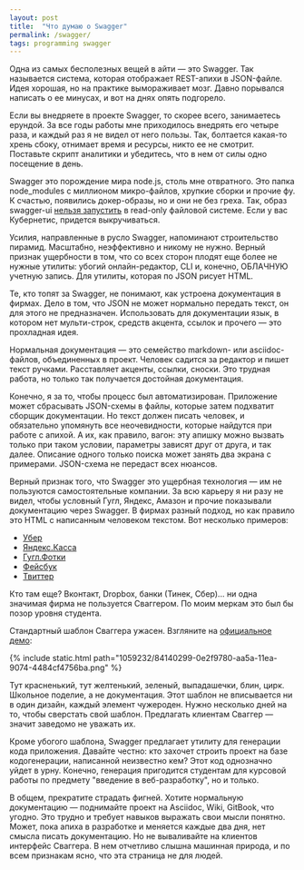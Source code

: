 ```yaml
---
layout: post
title:  "Что думаю о Swagger"
permalink: /swagger/
tags: programming swagger
---
```


Одна из самых бесполезных вещей в айти — это Swagger. Так называется система,
которая отображает REST-апихи в JSON-файле. Идея хорошая, но на практике
вымораживает мозг. Давно порывался написать о ее минусах, и вот на днях опять
подгорело.

Если вы внедряете в проекте Swagger, то скорее всего, занимаетесь ерундой. За
все годы работы мне приходилось внедрять его четыре раза, и каждый раз я не
видел от него пользы. Так, болтается какая-то хрень сбоку, отнимает время и
ресурсы, никто ее не смотрит. Поставьте скрипт аналитики и убедитесь, что в нем
от силы одно посещение в день.

[bug]: https://github.com/swagger-api/swagger-ui/issues/5699

Swagger это порождение мира node.js, столь мне отвратного. Это папка
node_modules с миллионом микро-файлов, хрупкие сборки и прочие фу. К счастью,
появились докер-образы, но и они не без греха. Так, образ swagger-ui [нельзя
запустить][bug] в read-only файловой системе. Если у вас Кубернетис, придется
выкручиваться.

Усилия, направленные в русло Swagger, напоминают строительство
пирамид. Масштабно, неэффективно и никому не нужно. Верный признак ущербности в
том, что со всех сторон плодят еще более не нужные утилиты: убогий
онлайн-редактор, CLI и, конечно, ОБЛАЧНУЮ учетную запись. Для утилиты, которая
по JSON рисует HTML.

Те, кто топят за Swagger, не понимают, как устроена документация в фирмах. Дело
в том, что JSON не может нормально передать текст, он для этого не
предназначен. Использовать для документации язык, в котором нет мульти-строк,
средств акцента, ссылок и прочего — это прохладная идея.

Нормальная документация — это семейство markdown- или asciidoc-файлов,
объединенных в проект. Человек садится за редактор и пишет текст
ручками. Расставляет акценты, ссылки, сноски. Это трудная работа, но только так
получается достойная документация.

Конечно, я за то, чтобы процесс был автоматизирован. Приложение может сбрасывать
JSON-схемы в файлы, которые затем подхватит сборщик документации. Но текст
должен писать человек, и обязательно упомянуть все неочевидности, которые
найдутся при работе с апихой. А их, как правило, вагон: эту апишку можно вызвать
только при таком условии, параметры зависят друг от друга, и так далее. Описание
одного только поиска может занять два экрана с примерами. JSON-схема не передаст
всех нюансов.

Верный признак того, что Swagger это ущербная технология — им не пользуются
самостоятельные компании. За всю карьеру я ни разу не видел, чтобы условный
Гугл, Яндекс, Амазон и прочие показывали документацию через Swagger. В фирмах
разный подход, но как правило это HTML с написанным человеком текстом. Вот
несколько примеров:

- [Убер](https://developer.uber.com/docs/riders/references/api)
- [Яндекс.Касса](https://tech.yandex.com/money/doc/dg/reference/incoming-transfer-reject-docpage/)
- [Гугл.Фотки](https://developers.google.com/photos/library/guides/list)
- [Фейсбук](https://developers.facebook.com/docs/graph-api/reference/event)
- [Твиттер](https://developer.twitter.com/en/docs/tweets/search/api-reference/get-search-tweets)

Кто там еще? Вконтакт, Dropbox, банки (Тинек, Сбер)... ни одна значимая фирма не
пользуется Сваггером. По моим меркам это был бы позор уровня студента.

[demo]: https://petstore.swagger.io/

Стандартный шаблон Сваггера ужасен. Взгляните на [официальное демо][demo]:

{% include static.html path="1059232/84140299-0e2f9780-aa5a-11ea-9074-4484cf4756ba.png" %}

Тут красненький, тут желтенький, зеленый, выпадашечки, блин, цирк. Школьное
поделие, а не документация. Этот шаблон не вписывается ни в один дизайн, каждый
элемент чужероден. Нужно несколько дней на то, чтобы сверстать свой
шаблон. Предлагать клиентам Сваггер — значит заведомо не уважать их.

Кроме убогого шаблона, Swagger предлагает утилиту для генерации кода
приложения. Давайте честно: кто захочет строить проект на базе кодогенерации,
написанной неизвестно кем? Этот код однозначно уйдет в урну. Конечно, генерация
пригодится студентам для курсовой работы по предмету "введение в
веб-разработку", но и только.

В общем, прекратите страдать фигней. Хотите нормальную документацию — поднимайте
проект на Asciidoc, Wiki, GitBook, что угодно. Это трудно и требует навыков
выражать свои мысли понятно. Может, пока апиха в разработке и меняется каждые
два дня, нет смысла писать документацию. Но не вываливайте на клиентов интерфейс
Сваггера. В нем отчетливо слышна машинная природа, и по всем признакам ясно, что
эта страница не для людей.
